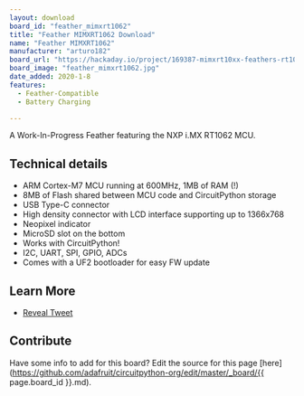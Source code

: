 ```yaml
---
layout: download
board_id: "feather_mimxrt1062"
title: "Feather MIMXRT1062 Download"
name: "Feather MIMXRT1062"
manufacturer: "arturo182"
board_url: "https://hackaday.io/project/169387-mimxrt10xx-feathers-rt1011-and-rt1062"
board_image: "feather_mimxrt1062.jpg"
date_added: 2020-1-8
features:
  - Feather-Compatible
  - Battery Charging

---
```


A Work-In-Progress Feather featuring the NXP i.MX RT1062 MCU.

## Technical details

- ARM Cortex-M7 MCU running at 600MHz, 1MB of RAM (!)
- 8MB of Flash shared between MCU code and CircuitPython storage
- USB Type-C connector
- High density connector with LCD interface supporting up to 1366x768
- Neopixel indicator
- MicroSD slot on the bottom
- Works with CircuitPython!
- I2C, UART, SPI, GPIO, ADCs
- Comes with a UF2 bootloader for easy FW update

## Learn More
* [Reveal Tweet](https://twitter.com/arturo182/status/1199841134253682690)

## Contribute

Have some info to add for this board? Edit the source for this page [here](https://github.com/adafruit/circuitpython-org/edit/master/_board/{{ page.board_id }}.md).
